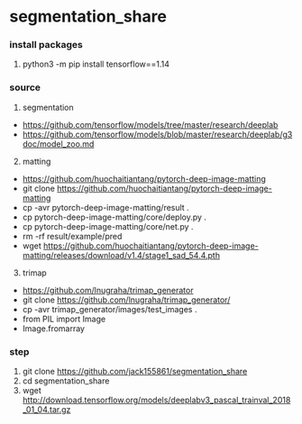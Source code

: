# segmentation_share

### install packages
1. python3 -m pip install tensorflow==1.14

### source
1. segmentation
*   https://github.com/tensorflow/models/tree/master/research/deeplab
*   https://github.com/tensorflow/models/blob/master/research/deeplab/g3doc/model_zoo.md
2. matting
*   https://github.com/huochaitiantang/pytorch-deep-image-matting
*   git clone https://github.com/huochaitiantang/pytorch-deep-image-matting
*   cp -avr pytorch-deep-image-matting/result .
*   cp pytorch-deep-image-matting/core/deploy.py .
*   cp pytorch-deep-image-matting/core/net.py .
*   rm -rf result/example/pred
*   wget https://github.com/huochaitiantang/pytorch-deep-image-matting/releases/download/v1.4/stage1_sad_54.4.pth
3. trimap
*   https://github.com/lnugraha/trimap_generator
*   git clone https://github.com/lnugraha/trimap_generator/
*   cp -avr trimap_generator/images/test_images .
*   from PIL import Image
*   Image.fromarray
### step 
1. git clone https://github.com/jack155861/segmentation_share 
2. cd segmentation_share
3. wget http://download.tensorflow.org/models/deeplabv3_pascal_trainval_2018_01_04.tar.gz
